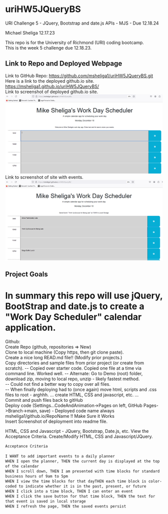 # uriHW5JQueryBS
URI Challenge 5 - JQuery, Bootstrap and date.js APIs - MJS - Due 12.18.24

Michael Sheliga 12.17.23

This repo is for the University of Richmond (URI) coding bootcamp.  
This is the week 5 challenge due 12.18.23. 

## Link to Repo and Deployed Webpage
Link to GitHub Repo: https://github.com/msheliga1/uriHW5JQueryBS.git   
Here is a link to the deployed github.io site. https://msheliga1.github.io/uriHW5JQueryBS/   
Link to screenshot of deployed github.io site. ![Challenge 5 GitHub Deployed Start Screenshot](./assets/images/WorkingScreenshot.PNG)   
Link to screenshot of site with events. ![Challenge 5 GitHub Events Screenshot](./assets/images/EventsScreenshot.PNG)   

## Project Goals
In summary this repo will use jQuery, BootStrap and date.js to create a "Work Day Scheduler" calendar application. 
==============================================================================================================================   
Github:  
    Create Repo (github, repositories => New)  
    Clone to local machine (Copy https, then git clone paste).  
    Create a nice long READ.md file!!  (Modify prior projects.)  
    Copy directories and sample files from prior project (or create from scratch). 
        -- Copied over starter code. Copied one file at a time via command line. Worked well.
        -- Alternate: Go to Demo (root) folder, download zip, moving to local repo, unzip - likely fastest method.     
        -- Could not find a better way to copy over all files.    
        -- When finally deploying had to (once again) move html, scripts and .css files to root - arghhh. 
    ... create HTML, CSS and javascript, etc. ...  
    Commit and push files back to gitHub  
    Deploy code (Settings...CodeAndAnimation->Pages on left, GitHub Pages->Branch->main, save)
        - Deployed code name always msheliga1/github.io/RepoName !!
    Make Sure it Works  
    Insert Screenshot of deployment into readme file.  
  
HTML, CSS and Javascript - JQuery, Bootstrap, Date.js, etc. 
    View the Acceptance Criteria. 
    Create/Modify HTML, CSS and Javascript/JQuery. 

    Acceptance Criteria

    I WANT to add important events to a daily planner
    WHEN I open the planner, THEN the current day is displayed at the top of the calendar
    WHEN I scroll down, THEN I am presented with time blocks for standard business hours of 9am to 5pm
    WHEN I view the time blocks for that dayTHEN each time block is color-coded to indicate whether it is in the past, present, or future
    WHEN I click into a time block, THEN I can enter an event
    WHEN I click the save button for that time block, THEN the text for that event is saved in local storage
    WHEN I refresh the page, THEN the saved events persist


